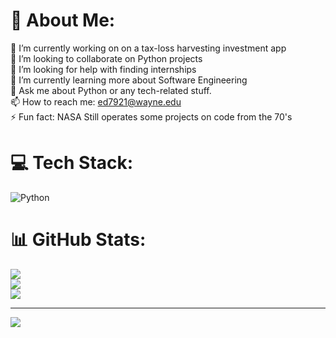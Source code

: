 # 💫 About Me:
🔭 I’m currently working on on a tax-loss harvesting investment app<br>🤝 I’m looking to collaborate on Python projects <br>👀 I’m looking for help with finding internships <br>🌱 I’m currently learning more about Software Engineering<br>💬 Ask me about Python or any tech-related stuff.<br>📫 How to reach me: ed7921@wayne.edu<br>⚡ Fun fact: NASA Still operates some projects on code from the 70's


# 💻 Tech Stack:
![Python](https://img.shields.io/badge/python-3670A0?style=for-the-badge&logo=python&logoColor=ffdd54)
# 📊 GitHub Stats:
![](https://github-readme-stats.vercel.app/api?username=omarelsharif&theme=dark&hide_border=false&include_all_commits=false&count_private=true)<br/>
![](https://github-readme-streak-stats.herokuapp.com/?user=omarelsharif&theme=dark&hide_border=false)<br/>
![](https://github-readme-stats.vercel.app/api/top-langs/?username=omarelsharif&theme=dark&hide_border=false&include_all_commits=false&count_private=true&layout=compact)

---
[![](https://visitcount.itsvg.in/api?id=omarelsharif&icon=0&color=0)](https://visitcount.itsvg.in)
